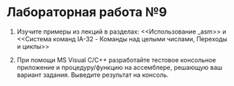 # Лабораторная работа №9

1) Изучите примеры из лекций в разделах: <<Использование _asm>> и <<Система команд IA-32 - Команды над целыми числами, Переходы и циклы>>

2) При помощи MS Visual C/C++ разработайте тестовое консольное приложение и процедуру/функцию на ассемблере, решающую ваш вариант задания. Выведите результат на консоль.
